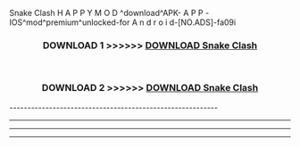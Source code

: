  Snake Clash H A P P Y M O D ^download^APK- A P P -IOS^mod^premium^unlocked-for A n d r o i d-[NO.ADS]-fa09i



<div align="center">

<h3>DOWNLOAD 1 >>>>>> <a href="https://en-mod.web.app/?en= Snake Clash">DOWNLOAD Snake Clash </a></h3><br>

<h3>DOWNLOAD 2 >>>>>> <a href="https://en-mod.web.app/?en= Snake Clash">DOWNLOAD Snake Clash </a></h3>

</div>
----------------------------------------------------------

----------------------------------------------------------

----------------------------------------------------------

----------------------------------------------------------



